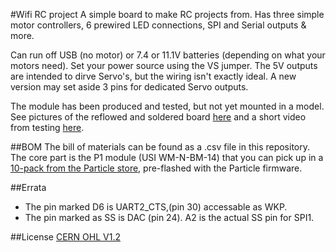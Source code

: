 #Wifi RC project
A simple board to make RC projects from. Has three simple motor controllers, 6 prewired LED connections, SPI and Serial outputs & more.

Can run off USB (no motor) or 7.4 or 11.1V batteries (depending on what your motors need). Set your power source using the VS jumper. The 5V outputs are intended to dirve Servo's, but the wiring isn't exactly ideal. A new version may set aside 3 pins for dedicated Servo outputs.

The module has been produced and tested, but not yet mounted in a model. See pictures of the reflowed and soldered board [here](http://jcprojects.tumblr.com/post/149121660034/my-second-dev-board-based-on-the-particleio-p1) and a short video from testing [here](http://jcprojects.tumblr.com/post/154342641139/so-much-blink-all-pins-mapped-out-and-tested-i).

##BOM
The bill of materials can be found as a .csv file in this repository. The core part is the P1 module (USI WM-N-BM-14) that you can pick up in a [10-pack from the Particle store](https://store.particle.io/products/p1), pre-flashed with the Particle firmware.

##Errata* The pin marked D6 is UART2_CTS,(pin 30) accessable as WKP.* The pin marked as SS is DAC (pin 24). A2 is the actual SS pin for SPI1.

##License
[CERN OHL V1.2](http://www.ohwr.org/licenses/cern-ohl/v1.2)